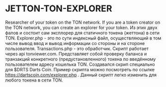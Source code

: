 # JETTON-TON-EXPLORER
Researcher of your token on the TON network. If you are a token creator on the TON network, you can create an explorer for your token.
Из этих двух фалов и состоит сам эксплорер для статичного токена (жеттона) в сети TON. Explorer.php - это по сути индексный файл, осуществляющий в том числе вывод ввод и вывод информации со стороны и на стороне пользователя. Transactions.php - это обработчик. Скрипт работает через api tonviewer.com. Представляет собой проверку баланса и транзакций конкретного (предустановленного) токена по введённому пользователем адресу кошелька TON. Создавался скрип специально для $DRTS Darts Coin. Пример скрипта можно посмотреть по ссылке https://dartscoin.com/explorer.php . Данный скрипт легко изменить для любого токена в сети TON.
